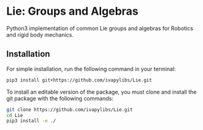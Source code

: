 # Lie: Groups and Algebras
Python3 implementation of common Lie groups and algebras for Robotics and rigid body mechanics.

## Installation
For simple installation, run the following command in your terminal:

```bash
pip3 install git+https://github.com/ivapylibs/Lie.git
```

To install an editable version of the package, you must clone and install
the git package with the following commands:

```bash
git clone https://github.com/ivapylibs/Lie.git
cd Lie
pip3 install -e ./
```
